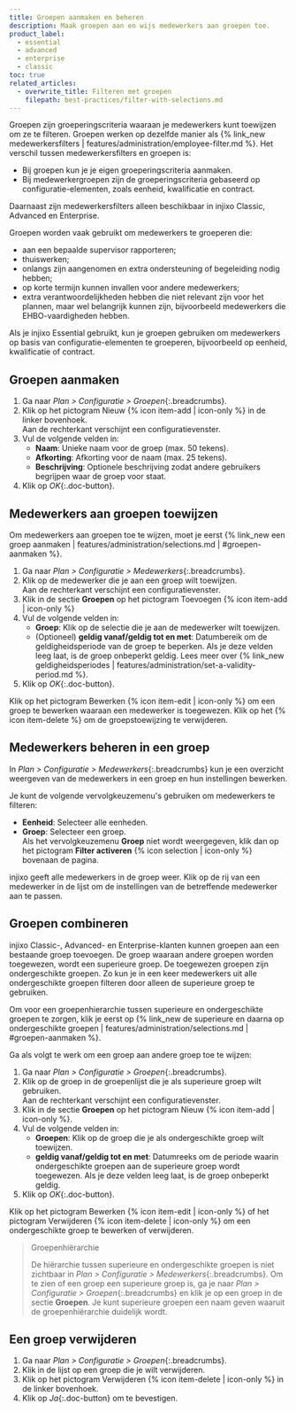 ```yaml
---
title: Groepen aanmaken en beheren
description: Maak groepen aan en wijs medewerkers aan groepen toe.
product_label:
  - essential
  - advanced
  - enterprise
  - classic
toc: true
related_articles:
  - overwrite_title: Filteren met groepen
    filepath: best-practices/filter-with-selections.md
---
```


Groepen zijn groeperingscriteria waaraan je medewerkers kunt toewijzen om ze te filteren. Groepen werken op dezelfde manier als {% link_new medewerkersfilters | features/administration/employee-filter.md %}. Het verschil tussen medewerkersfilters en groepen is:

- Bij groepen kun je je eigen groeperingscriteria aanmaken.
- Bij medewerkergroepen zijn de groeperingscriteria gebaseerd op configuratie-elementen, zoals eenheid, kwalificatie en contract.

Daarnaast zijn medewerkersfilters alleen beschikbaar in injixo Classic, Advanced en Enterprise.

Groepen worden vaak gebruikt om medewerkers te groeperen die:

- aan een bepaalde supervisor rapporteren;
- thuiswerken;
- onlangs zijn aangenomen en extra ondersteuning of begeleiding nodig hebben;
- op korte termijn kunnen invallen voor andere medewerkers;
- extra verantwoordelijkheden hebben die niet relevant zijn voor het plannen, maar wel belangrijk kunnen zijn, bijvoorbeeld medewerkers die EHBO-vaardigheden hebben.

Als je injixo Essential gebruikt, kun je groepen gebruiken om medewerkers op basis van configuratie-elementen te groeperen, bijvoorbeeld op eenheid, kwalificatie of contract.

## Groepen aanmaken

1. Ga naar _Plan > Configuratie > Groepen_{:.breadcrumbs}.
2. Klik op het pictogram Nieuw {% icon item-add | icon-only %} in de linker bovenhoek.  
    Aan de rechterkant verschijnt een configuratievenster.
3. Vul de volgende velden in:
    - **Naam**: Unieke naam voor de groep (max. 50 tekens).
    - **Afkorting**: Afkorting voor de naam (max. 25 tekens).
    - **Beschrijving**: Optionele beschrijving zodat andere gebruikers begrijpen waar de groep voor staat.
4. Klik op _OK_{:.doc-button}.

## Medewerkers aan groepen toewijzen

Om medewerkers aan groepen toe te wijzen, moet je eerst {% link_new een groep aanmaken | features/administration/selections.md | #groepen-aanmaken %}.

1. Ga naar _Plan > Configuratie > Medewerkers_{:.breadcrumbs}.
2. Klik op de medewerker die je aan een groep wilt toewijzen.  
   Aan de rechterkant verschijnt een configuratievenster.
3. Klik in de sectie **Groepen** op het pictogram Toevoegen {% icon item-add | icon-only %}
4. Vul de volgende velden in:  
   - **Groep**: Klik op de selectie die je aan de medewerker wilt toewijzen.
   - (Optioneel) **geldig vanaf/geldig tot en met**: Datumbereik om de geldigheidsperiode van de groep te beperken. Als je deze velden leeg laat, is de groep onbeperkt geldig. Lees meer over {% link_new geldigheidsperiodes | features/administration/set-a-validity-period.md %}.
5. Klik op _OK_{:.doc-button}.

Klik op het pictogram Bewerken {% icon item-edit | icon-only %} om een groep te bewerken waaraan een medewerker is toegewezen. Klik op het {% icon item-delete %} om de groepstoewijzing te verwijderen.

## Medewerkers beheren in een groep

In _Plan > Configuratie > Medewerkers_{:.breadcrumbs} kun je een overzicht weergeven van de medewerkers in een groep en hun instellingen bewerken.

Je kunt de volgende vervolgkeuzemenu's gebruiken om medewerkers te filteren:

- **Eenheid**: Selecteer alle eenheden.
- **Groep**: Selecteer een groep.  
   Als het vervolgkeuzemenu **Groep** niet wordt weergegeven, klik dan op het pictogram **Filter activeren** {% icon selection | icon-only %} bovenaan de pagina.

injixo geeft alle medewerkers in de groep weer. Klik op de rij van een medewerker in de lijst om de instellingen van de betreffende medewerker aan te passen.

## Groepen combineren

injixo Classic-, Advanced- en Enterprise-klanten kunnen groepen aan een bestaande groep toevoegen. De groep waaraan andere groepen worden toegewezen, wordt een superieure groep. De toegewezen groepen zijn ondergeschikte groepen. Zo kun je in een keer medewerkers uit alle ondergeschikte groepen filteren door alleen de superieure groep te gebruiken.

Om voor een groepenhierarchie tussen superieure en ondergeschikte groepen te zorgen, klik je eerst op {% link_new de superieure en daarna op ondergeschikte groepen | features/administration/selections.md | #groepen-aanmaken %}.

Ga als volgt te werk om een groep aan andere groep toe te wijzen:

1. Ga naar _Plan > Configuratie > Groepen_{:.breadcrumbs}.
2. Klik op de groep in de groepenlijst die je als superieure groep wilt gebruiken.  
   Aan de rechterkant verschijnt een configuratievenster.
3. Klik in de sectie **Groepen** op het pictogram Nieuw {% icon item-add | icon-only %}.
4. Vul de volgende velden in:  
   - **Groepen**: Klik op de groep die je als ondergeschikte groep wilt toewijzen.
   - **geldig vanaf/geldig tot en met**: Datumreeks om de periode waarin ondergeschikte groepen aan de superieure groep wordt toegewezen. Als je deze velden leeg laat, is de groep onbeperkt geldig.
5. Klik op _OK_{:.doc-button}.

Klik op het pictogram Bewerken {% icon item-edit | icon-only %} of het pictogram Verwijderen {% icon item-delete | icon-only %} om een ondergeschikte groep te bewerken of verwijderen.

> Groepenhiërarchie
>
> De hiërarchie tussen superieure en ondergeschikte groepen is niet zichtbaar in _Plan > Configuratie > Medewerkers_{:.breadcrumbs}. Om te zien of een groep een superieure groep is, ga je naar _Plan > Configuratie > Groepen_{:.breadcrumbs} en klik je op een groep in de sectie **Groepen**. Je kunt superieure groepen een naam geven waaruit de groepenhiërarchie duidelijk wordt.

## Een groep verwijderen

1. Ga naar _Plan > Configuratie > Groepen_{:.breadcrumbs}.
2. Klik in de lijst op een groep die je wilt verwijderen.
3. Klik op het pictogram Verwijderen {% icon item-delete | icon-only %} in de linker bovenhoek.
4. Klik op _Ja_{:.doc-button} om te bevestigen.
